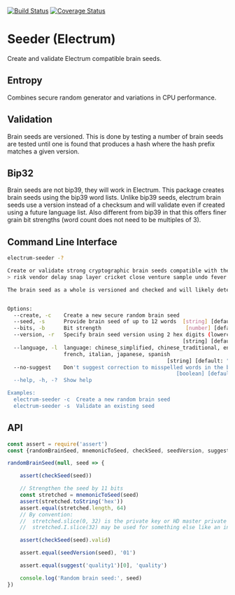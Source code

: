 [![Build Status](https://travis-ci.org/jcalfee/electrum-seeder.svg?branch=master)](https://travis-ci.org/jcalfee/electrum-seeder)
[![Coverage Status](https://coveralls.io/repos/github/jcalfee/electrum-seeder/badge.svg?branch=master)](https://coveralls.io/github/jcalfee/electrum-seeder?branch=master)


# Seeder (Electrum)

Create and validate Electrum compatible brain seeds.

## Entropy

Combines secure random generator and variations in CPU performance.

## Validation

Brain seeds are versioned.  This is done by testing a number of brain seeds are tested until one is found that produces a hash where the hash prefix matches a given version.

## Bip32

Brain seeds are not bip39, they will work in Electrum.  This package creates brain seeds using the bip39 word lists.  Unlike bip39 seeds, electrum brain seeds use a version instead of a checksum and will validate even if created using a future language list.  Also different from bip39 in that this offers finer grain bit strengths (word count does not need to be multiples of 3).

## Command Line Interface

```bash
electrum-seeder -?

Create or validate strong cryptographic brain seeds compatible with the Electrum wallet or similar implementations.
> risk vendor delay snap layer cricket close venture sample undo fever mix

The brain seed as a whole is versioned and checked and will likely detect out-of-place or missing words.  Suggested spelling corrections are provided.


Options:
  --create, -c    Create a new secure random brain seed                [boolean]
  --seed, -s      Provide brain seed of up to 12 words  [string] [default: null]
  --bits, -b      Bit strength                           [number] [default: 132]
  --version, -r   Specify brain seed version using 2 hex digits (lowercase)
                                                        [string] [default: "01"]
  --language, -l  language: chinese_simplified, chinese_traditional, english,
                  french, italian, japanese, spanish
                                                   [string] [default: "english"]
  --no-suggest    Don't suggest correction to misspelled words in the brain seed
                                                      [boolean] [default: false]
  --help, -h, -?  Show help                                            [boolean]

Examples:
  electrum-seeder -c  Create a new random brain seed
  electrum-seeder -s  Validate an existing seed
```

## API

```javascript
const assert = require('assert')
const {randomBrainSeed, mnemonicToSeed, checkSeed, seedVersion, suggest} = require('electrum-seeder')

randomBrainSeed(null, seed => {

    assert(checkSeed(seed))

    // Strengthen the seed by 11 bits
    const stretched = mnemonicToSeed(seed)
    assert(stretched.toString('hex'))
    assert.equal(stretched.length, 64)
    // By convention:
    //  stretched.slice(0, 32) is the private key or HD master private key, etc..
    //  stretched.I.slice(32) may be used for something else like an initialization vector, chain code, etc..

    assert(checkSeed(seed).valid)

    assert.equal(seedVersion(seed), '01')

    assert.equal(suggest('quality1')[0], 'quality')

    console.log('Random brain seed:', seed)
})
```
